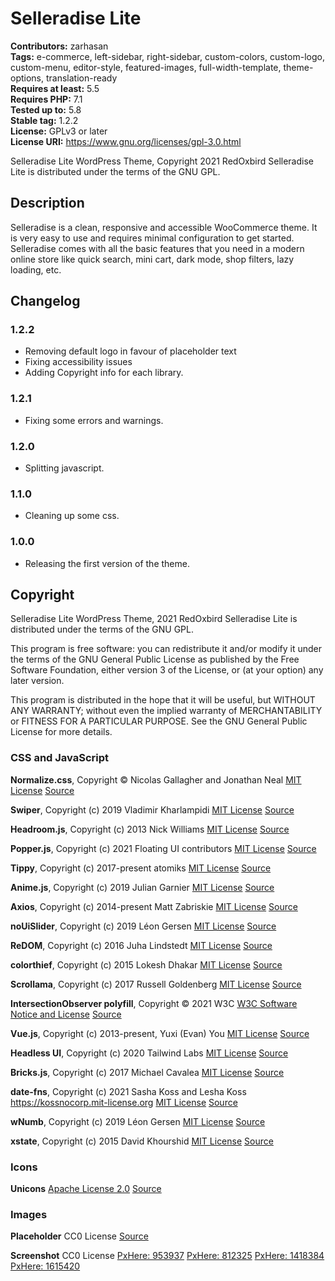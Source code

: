 # Selleradise Lite

**Contributors:** zarhasan \
**Tags:**  e-commerce, left-sidebar, right-sidebar, custom-colors, custom-logo, custom-menu, editor-style, featured-images, full-width-template, theme-options, translation-ready \
**Requires at least:** 5.5 \
**Requires PHP:** 7.1 \
**Tested up to:** 5.8 \
**Stable tag:** 1.2.2 \
**License:** GPLv3 or later \
**License URI:** https://www.gnu.org/licenses/gpl-3.0.html

Selleradise Lite WordPress Theme, Copyright 2021 RedOxbird
Selleradise Lite is distributed under the terms of the GNU GPL.

## Description

Selleradise is a clean, responsive and accessible WooCommerce theme. It is very easy to use and requires minimal configuration to get started. Selleradise comes with all the basic features that you need in a modern online store like quick search, mini cart, dark mode, shop filters, lazy loading, etc.

## Changelog

### 1.2.2

* Removing default logo in favour of placeholder text
* Fixing accessibility issues 
* Adding Copyright info for each library.

### 1.2.1

* Fixing some errors and warnings.

### 1.2.0

* Splitting javascript.

### 1.1.0

* Cleaning up some css.

### 1.0.0

* Releasing the first version of the theme.

## Copyright

Selleradise Lite WordPress Theme, 2021 RedOxbird
Selleradise Lite is distributed under the terms of the GNU GPL.

This program is free software: you can redistribute it and/or modify
it under the terms of the GNU General Public License as published by
the Free Software Foundation, either version 3 of the License, or
(at your option) any later version.

This program is distributed in the hope that it will be useful,
but WITHOUT ANY WARRANTY; without even the implied warranty of
MERCHANTABILITY or FITNESS FOR A PARTICULAR PURPOSE. See the
GNU General Public License for more details.

### CSS and JavaScript

**Normalize.css**, Copyright © Nicolas Gallagher and Jonathan Neal
[MIT License](https://github.com/necolas/normalize.css/blob/master/LICENSE.md)
[Source](https://github.com/necolas/normalize.css)

**Swiper**, Copyright (c) 2019 Vladimir Kharlampidi
[MIT License](https://github.com/nolimits4web/swiper/blob/master/LICENSE)
[Source](https://github.com/nolimits4web/swiper)

**Headroom.js**, Copyright (c) 2013 Nick Williams
[MIT License](https://github.com/WickyNilliams/headroom.js/blob/master/LICENSE)
[Source](https://github.com/WickyNilliams/headroom.js)

**Popper.js**, Copyright (c) 2021 Floating UI contributors
[MIT License](https://github.com/floating-ui/floating-ui/blob/master/LICENSE)
[Source](https://github.com/floating-ui/floating-ui)

**Tippy**, Copyright (c) 2017-present atomiks
[MIT License](https://github.com/atomiks/tippyjs/blob/master/LICENSE)
[Source](https://github.com/atomiks/tippyjs)

**Anime.js**, Copyright (c) 2019 Julian Garnier
[MIT License](https://github.com/juliangarnier/anime/blob/master/LICENSE.md)
[Source](https://github.com/juliangarnier/anime)

**Axios**, Copyright (c) 2014-present Matt Zabriskie
[MIT License](https://github.com/axios/axios/blob/master/LICENSE)
[Source](https://github.com/axios/axios)

**noUiSlider**, Copyright (c) 2019 Léon Gersen
[MIT License](https://github.com/leongersen/noUiSlider/blob/master/LICENSE.md)
[Source](https://github.com/leongersen/noUiSlider)

**ReDOM**, Copyright (c) 2016 Juha Lindstedt
[MIT License](https://github.com/redom/redom/blob/master/LICENSE)
[Source](https://github.com/redom/redom)

**colorthief**, Copyright (c) 2015 Lokesh Dhakar
[MIT License](https://github.com/lokesh/color-thief/blob/master/LICENSE)
[Source](https://github.com/lokesh/color-thief)

**Scrollama**, Copyright (c) 2017 Russell Goldenberg
[MIT License](https://github.com/russellgoldenberg/scrollama/blob/main/LICENSE)
[Source](https://github.com/russellgoldenberg/scrollama)

**IntersectionObserver polyfill**, Copyright © 2021 W3C
[W3C Software Notice and License](https://directory.fsf.org/wiki/License:W3C)
[Source](https://github.com/w3c/IntersectionObserver/tree/main/polyfill)

**Vue.js**, Copyright (c) 2013-present, Yuxi (Evan) You
[MIT License](https://github.com/vuejs/vue/blob/dev/LICENSE)
[Source](https://github.com/vuejs/vue)

**Headless UI**, Copyright (c) 2020 Tailwind Labs
[MIT License](https://github.com/tailwindlabs/headlessui/blob/main/LICENSE)
[Source](https://github.com/tailwindlabs)

**Bricks.js**, Copyright (c) 2017 Michael Cavalea
[MIT License](https://opensource.org/licenses/MIT)
[Source](https://github.com/callmecavs/bricks.js)

**date-fns**, Copyright (c) 2021 Sasha Koss and Lesha Koss https://kossnocorp.mit-license.org
[MIT License](https://github.com/date-fns/date-fns/blob/master/LICENSE.md)
[Source](https://github.com/date-fns/date-fns)

**wNumb**, Copyright (c) 2019 Léon Gersen
[MIT License](https://github.com/leongersen/wnumb/blob/master/LICENSE.MD)
[Source](https://github.com/leongersen/wnumb)

**xstate**, Copyright (c) 2015 David Khourshid
[MIT License](https://github.com/statelyai/xstate/blob/main/LICENSE)
[Source](https://github.com/statelyai/xstate)

### Icons

**Unicons**
[Apache License 2.0](https://github.com/Iconscout/unicons/blob/master/LICENSE)
[Source](https://github.com/Iconscout/unicons)

### Images

**Placeholder**
CC0 License
[Source](https://www.svgrepo.com/svg/231379/mountains-lake)

**Screenshot**
CC0 License
[PxHere: 953937](https://pxhere.com/en/photo/953937)
[PxHere: 812325](https://pxhere.com/en/photo/812325)
[PxHere: 1418384](https://pxhere.com/en/photo/1418384)
[PxHere: 1615420](https://pxhere.com/en/photo/1615420)
